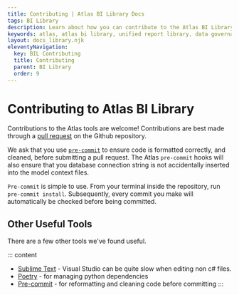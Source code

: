 ```yaml
---
title: Contributing | Atlas BI Library Docs
tags: BI Library
description: Learn about how you can contribute to the Atlas BI Library project. Contributions are welcome.
keywords: atlas, atlas bi library, unified report library, data governance, database, congributing, useful tools
layout: docs_library.njk
eleventyNavigation:
  key: BIL Contributing
  title: Contributing
  parent: BI Library
  order: 9
---
```


# Contributing to Atlas BI Library

Contributions to the Atlas tools are welcome! Contributions are best made through a [pull request](https://github.com/atlas-bi/atlas-bi-library/pulls) on the Github repository.

We ask that you use [`pre-commit`](https://pre-commit.com) to ensure code is formatted correctly, and cleaned, before submitting a pull request. The Atlas `pre-commit` hooks will also ensure that you database connection string is not accidentally inserted into the model context files.

`Pre-commit` is simple to use. From your terminal inside the repository, run ``pre-commit install``. Subsequently, every commit you make will automatically be checked before being committed.


## Other Useful Tools

There are a few other tools we've found useful. 

::: content
- [Sublime Text](https://www.sublimetext.com) - Visual Studio can be quite slow when editing non c# files.
- [Poetry](https://python-poetry.org) - for managing python dependencies
- [Pre-commit](https://pre-commit.com) - for reformatting and cleaning code before committing
:::
